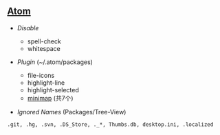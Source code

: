 ## [Atom](https://atom.io)

* _Disable_

    * spell-check
    * whitespace

* _Plugin_ (~/.atom/packages)

    * file-icons
    * highlight-line
    * highlight-selected
    * [minimap](https://atom.io/users/atom-minimap/packages) (共7个)

* _Ignored Names_ (Packages/Tree-View)

`.git, .hg, .svn, .DS_Store, ._*, Thumbs.db, desktop.ini, .localized`
